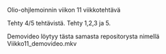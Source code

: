 Olio-ohjlemoinnin viikon 11 viikkotehtävä

Tehty 4/5 tehtävistä. Tehty 1,2,3 ja 5.

Demovideo löytyy tästa samasta repositorysta nimellä Viikko11_demovideo.mkv
